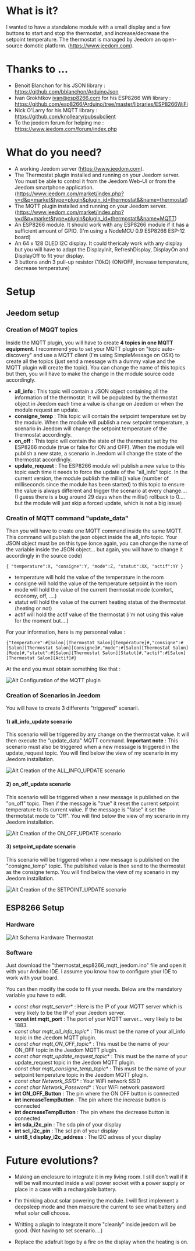 # What is it?
I wanted to have a standalone module with a small display and a few buttons to start and stop the thermostat, and increase/decrease the setpoint temperature. The thermostat is managed by Jeedom an open-source domotic platform. (https://www.jeedom.com).

# Thanks to ...
* Benoit Blanchon for his JSON library : https://github.com/bblanchon/ArduinoJson
* Ivan Grokhtkov <ivan@esp8266.com> for his ESP8266 Wifi library : https://github.com/esp8266/Arduino/tree/master/libraries/ESP8266WiFi
* Nick O'Larry for his MQTT library : https://github.com/knolleary/pubsubclient
* To the jeedom forum for helping me : https://www.jeedom.com/forum/index.php

# What do you need?
* A working Jeedom server (https://www.jeedom.com).
* The Thermostat plugin installed and running on your Jeedom server. You must be able to control it from the Jeedom Web-UI or from the Jeedom smartphone application.(https://www.jeedom.com/market/index.php?v=d&p=market&type=plugin&plugin_id=thermostat&&name=thermostat)
* The MQTT plugin installed and running on your Jeedom server. (https://www.jeedom.com/market/index.php?v=d&p=market&type=plugin&plugin_id=thermostat&&name=MQTT)
* An ESP8266 module. It should work with any ESP8266 module if it has a sufficient amount of GPIO. (I'm using a NodeMCU 0.9 ESP8266 ESP-12 board)
* An 64 x 128 OLED I2C display. It could thericaly work with any display but you will have to adapt the DisplayInit, RefreshDisplay, DisplayOn and DisplayOff to fit your display.
* 3 buttons andn 3 pull-up resistor (10kΩ) (ON/OFF, increase temperature, decrease temperature)

# Setup
## Jeedom setup
### Creation of MQQT topics
Inside the MQTT plugin, you will have to create **4 topics in one MQTT equipment**.
I recommend you to set your MQTT plugin on "topic auto-discovery" and use a MQTT client (I'm using SimpleMessage on OSX) to create all the topics (just send a message with a dummy value and the MQTT plugin will create the topic). You can change the name of this topics but then, you will have to make the change in the module source code accordingly.

* **all_info** : This topic will contain a JSON object containing all the information of the thermostat. It will be populated by the thermostat object in Jeedom each time a value is change on Jeedom or when the module request an update.
* **consigne_temp** : This topic will contain the setpoint temperature set by the module. When the module will publish a new setpoint temperature, a scenario in Jeedom will change the setpoint temperature of the thermostat accordingly.
* **on_off** : This topic will contain the state of the thermostat set by the ESP8266 module (true or false for ON and OFF). When the module will publish a new state, a scenario in Jeedom will change the state of the thermostat accordingly.
* **update_request** : The ESP8266 module will publish a new value to this topic each time it needs to force the update of the "all_info" topic. In the current version, the module publish the millis() value (number of milliseconds since the module has been started) to this topic to ensure the value is always different and trigger the scenario at every change.... (I guess there is a bug around 29 days when the millis() rollback to 0.... but the module will just skip a forced update, which is not a big issue)

###  Creatin of MQTT command "update_data"
Then you will have to create one MQTT command inside the same MQTT. This command will publish the json object inside the all_info topic. Your JSON object must be on this type (once again, you can change the name of the variable inside the JSON object... but again, you will have to change it accordingly in the source code)

`{
  "temperature":X,
  "consigne":Y,
  "mode":Z,
  "statut":XX,
  "actif":YY
  }`
  
* temperature will hold the value of the temperature in the room
* consigne will hold the value of the temperature setpoint in the room
* mode will hold the value of the current thermostat mode (comfort, economy, off, ....)
* statut will hold the value of the current heating status of the thermostat (heating or not)
* actif will hold the actif value of the thermostat (i'm not using this value for the moment but....)
  
For your information, here is my personnal value :
  
`{"temperature":#[Salon][Thermostat Salon][Température]#,"consigne":#[Salon][Thermostat Salon][Consigne]#,"mode":#[Salon][Thermostat Salon][Mode]#,"statut":#[Salon][Thermostat Salon][Statut]#,"actif":#[Salon][Thermostat Salon][Actif]#}`

At the end you must obtain something like that :

![Alt Configuration of the MQTT plugin](/mqtt_config_jeedom.jpeg?raw=true "Configuration of the MQTT plugin")

### Creation of Scenarios in Jeedom

You will have to create 3 differents "triggered" scenarii.

#### 1) all_info_update scenario
This scenario will be triggered by any change on the thermostat value. It will then execute the "update_data" MQTT command.
**Important note** : This scenario must also be triggered when a new message is triggered in the update_request topic.
You will find below the view of my scenario in my Jeedom installation.

![Alt Creation of the ALL_INFO_UPDATE scenario](/mqtt_scenario_3_jeedom.jpeg?raw=true "Creation of the ALL_INFO_UPDATE scenario")

#### 2) on_off_update scenario
This scenario will be triggered when a new message is published on the "on_off" topic. Then if the message is "true" it reset the current setpoint temperature to its current value. If the message is "false" it set the thermotstat mode to "Off". You will find below the view of my scenario in my Jeedom installation.

![Alt Creation of the ON_OFF_UPDATE scenario](/mqtt_scenario_1_jeedom.jpeg?raw=true "Creation of the ON_OFF_UPDATE scenario")

#### 3) setpoint_update scenario
This scenario will be triggered when a new message is published on the "consigne_temp" topic. The published value is then send to the thermostat as the consigne temp. You will find below the view of my scenario in my Jeedom installation.

![Alt Creation of the SETPOINT_UPDATE scenario](/mqtt_scenario_2_jeedom.jpeg?raw=true "Creation of the SETPOINT_UPDATE scenario")

## ESP8266 Setup
### Hardware

![Alt Schema Hardware Thermostat](/schema_thermostat.png?raw=true "Creation of the SETPOINT_UPDATE scenario")

### Software
Just download the "thermostat_esp8266_mqtt_jeedom.ino" file and open it with your Arduino IDE. I assume you know how to configure your IDE to work with your board.

You can then modify the code to fit your needs. Below are the mandatory variable you have to edit.

* **const char* mqtt_server** : Here is the IP of your MQTT server which is very likely to be the IP of your Jeedom server.
* **const int mqtt_port** : The port of your MQTT server... very likely to be 1883.
* **const char* mqtt_all_info_topic** : This must be the name of your all_info topic in the Jeedom MQTT plugin.
* **const char* mqtt_ON_OFF_topic** : This must be the name of your ON_OFF topic in the Jeedom MQTT plugin.
* **const char* mqtt_update_request_topic** : This must be the name of your update_request topic in the Jeedom MQTT plugin.
* **const char* mqtt_consigne_temp_topic** : This must be the name of your setpoint temperature topic in the Jeedom MQTT plugin.
* **const char* Network_SSID** : Your WiFi network SSID
* **const char* Network_Password** : Your WiFi network password
* **int ON_OFF_Button** : The pin where the ON OFF button is connected
* **int increaseTempButton** : The pin where the increase button is connected
* **int decreaseTempButton** : The pin where the decrease button is connected
* **int sda_i2c_pin** : The sda pin of your display
* **int scl_i2c_pin** : The scl pin of your display
* **uint8_t display_i2c_address** : The I2C adress of your display

# Future evolutions?
* Making an enclosure to integrate it in my living room. I still don't wall if it will be wall mounted inside a wall power socket with a power supply or place in a case with a rechargable battery.

* I'm thinking about solar powering the module. I will first implement a deepsleep mode and then maesure the current to see what battery and what solar cell choose.

* Writting a plugin to integrate it more "cleanly" inside jeedom will be good. (Not having to set scenario....)

* Replace the adafruit logo by a fire on the display when the heating is on.
